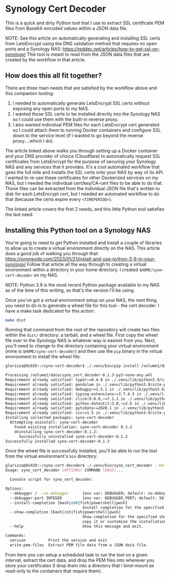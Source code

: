 # Synology Cert Decoder

This is a quick and dirty Python tool that I use to extract SSL certificate PEM
files from Base64-encoded values within a JSON data file.

NOTE: See this article on automatically generating and installing SSL certs from
LetsEncrypt using the DNS validation method that requires no open ports and a
Synology NAS: https://reddec.net/articles/how-to-get-ssl-on-synology/  This tool
is meant to read from the JSON data files that are created by the workflow in
that article.

## How does this all fit together?

There are three main needs that are satisfied by the workflow above and this
companion tooling:

1. I needed to automatically generate LetsEncrypt SSL certs without exposing any open ports to my NAS.
2. I wanted those SSL certs to be installed directly into the Synology NAS so I could use them with the built-in reverse proxy.
3. I also wanted individual PEM files for each LetsEncrypt cert generated so I could attach them to running Docker containers and configure SSL down to the service level (if I wanted to go beyond the reverse proxy....which I do).

The article linked above walks you through setting up a Docker container and
your DNS provider of choice (Cloudflare) to automatically request SSL
certificates from LetsEncrypt for the purpose of securing your Synology NAS
and any services that it provides. It's a cool automated workflow that goes
the full mile and installs the SSL certs onto your NAS by way of its API. I
wanted to re-use these certificates for other Dockerized services on my NAS,
but I needed the individual cert/key/CA-cert files to be able to do that. Those
files can be extracted from the individual JSON file that's written to disk
for each LetsEncrypt cert, but I needed an automated workflow to do that (because the certs expire every `<TIMEPERIOD>`).

The linked article covers the first 2 needs, and this little Python tool satisfies
the last need.

## Installing this Python tool on a Synology NAS

You're going to need to get Python installed and install a couple of libraries
to allow us to create a virtual environment directly on the NAS. This article
does a good job of walking you through that:
https://synoguide.com/2023/01/21/install-and-use-python-3-9-in-your-synology/
Follow that article all the way through to creating a virtual environment within
a directory in your home directory. I created `$HOME/syno-cert-decoder` on my NAS.

NOTE: Python 3.9 is the most recent Python package available to my NAS as of the time
of this writing, so that's the version I'll be using.

Once you've got a virtual environment setup on your NAS, the next thing you need
to do is to generate a wheel file for this tool - the cert decoder. I have a
make task dedicated for this action:

```bash
make dist
```

Running that command from the root of the repository will create two files
within the `dist/` directory: a tarball, and a wheel file. First copy the wheel
file over to the Synology NAS is whatever way is easiest from you. Next, you'll
need to change to the directory containing your virtual environment (mine is
`$HOME/syno-cert-decoder`) and then use the `pip` binary in the virtual
environment to install the wheel file:

```bash
glarizza@ds920:~/syno-cert-decoder$ ./.venv/bin/pip install /volume1/data/syno_cert_decoder-0.1.3-py3-none-any.whl

Processing /volume1/data/syno_cert_decoder-0.1.3-py3-none-any.whl
Requirement already satisfied: typer>=0.4.0 in ./.venv/lib/python3.9/site-packages (from syno-cert-decoder==0.1.3) (0.9.0)
Requirement already satisfied: pendulum in ./.venv/lib/python3.9/site-packages (from syno-cert-decoder==0.1.3) (2.1.2)
Requirement already satisfied: debugpy>=1.5.1 in ./.venv/lib/python3.9/site-packages (from syno-cert-decoder==0.1.3) (1.6.7)
Requirement already satisfied: typing-extensions>=3.7.4.3 in ./.venv/lib/python3.9/site-packages (from typer>=0.4.0->syno-cert-decoder==0.1.3) (4.5.0)
Requirement already satisfied: click<9.0.0,>=7.1.1 in ./.venv/lib/python3.9/site-packages (from typer>=0.4.0->syno-cert-decoder==0.1.3) (8.1.3)
Requirement already satisfied: python-dateutil<3.0,>=2.6 in ./.venv/lib/python3.9/site-packages (from pendulum->syno-cert-decoder==0.1.3) (2.8.2)
Requirement already satisfied: pytzdata>=2020.1 in ./.venv/lib/python3.9/site-packages (from pendulum->syno-cert-decoder==0.1.3) (2020.1)
Requirement already satisfied: six>=1.5 in ./.venv/lib/python3.9/site-packages (from python-dateutil<3.0,>=2.6->pendulum->syno-cert-decoder==0.1.3) (1.16.0)
Installing collected packages: syno-cert-decoder
  Attempting uninstall: syno-cert-decoder
    Found existing installation: syno-cert-decoder 0.1.2
    Uninstalling syno-cert-decoder-0.1.2:
      Successfully uninstalled syno-cert-decoder-0.1.2
Successfully installed syno-cert-decoder-0.1.3
```

Once the wheel file is successfully installed, you'll be able to run the tool
from the virtual environment's `bin` directory:

```bash
glarizza@ds920:~/syno-cert-decoder$ ./.venv/bin/syno_cert_decoder --help
Usage: syno_cert_decoder [OPTIONS] COMMAND [ARGS]...

  Console script for syno_cert_decoder.

Options:
  --debugger / --no-debugger      [env var: DEBUGGER; default: no-debugger]
  --debugger-port INTEGER         [env var: DEBUGGER_PORT; default: 5678]
  --install-completion [bash|zsh|fish|powershell|pwsh]
                                  Install completion for the specified shell.
  --show-completion [bash|zsh|fish|powershell|pwsh]
                                  Show completion for the specified shell, to
                                  copy it or customize the installation.
  --help                          Show this message and exit.

Commands:
  version          Print the version and exit
  write-pem-files  Extract PEM file data from a JSON data file.
```

From here you can setup a scheduled task to run the tool on a given interval,
extract the cert data, and drop the PEM files into wherever you store your
certificates (I drop them into a directory that I bind-mount as read-only to the
containers that require them).
